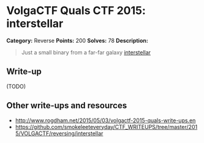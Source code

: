 # VolgaCTF Quals CTF 2015: interstellar

**Category:** Reverse
**Points:** 200
**Solves:** 78
**Description:**

> Just a small binary from a far-far galaxy
> [interstellar](http://files.2015.volgactf.ru/interstellar/interstellar)

## Write-up

(TODO)

## Other write-ups and resources

* <http://www.rogdham.net/2015/05/03/volgactf-2015-quals-write-ups.en>
* <https://github.com/smokeleeteveryday/CTF_WRITEUPS/tree/master/2015/VOLGACTF/reversing/interstellar>
